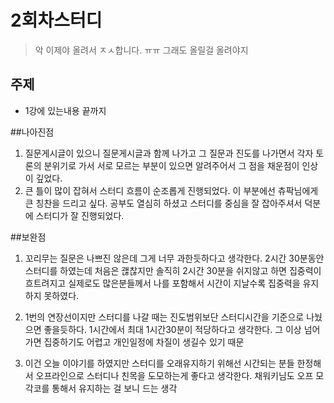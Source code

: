 # 2회차스터디
> 악 이제야 올려서 ㅈㅅ합니다. ㅠㅠ 그래도 올릴걸 올려야지

## 주제
* 1강에 있는내용 끝까지 

##나아진점
1. 질문게시글이 있으니 질문게시글과 함께 나가고 그 질문과 진도를 나가면서 각자 토론의 분위기로 가서
   서로 모르는 부분이 있으면 알려주어서 그 점을 채운점이 인상이 깊었다.
2. 큰 틀이 많이 잡혀서 스터디 흐름이 순조롭게 진행되었다.
   이 부분에선 츄팍님에게 큰 칭찬을 드리고 싶다. 공부도 열심히 하셨고 스터디를 중심을 잘 잡아주셔서 덕분에 스터디가 잘 진행되었다.
   
##보완점
1. 꼬리무는 질문은 나쁘진 않은데 그게 너무 과한듯하다고 생각한다.
   2시간 30분동안 스터디를 하였는데 처음은 괞찮지만 솔직히 2시간 30분을 쉬지않고 하면 집중력이 흐트려지고
   실제로도 많은분들께서 나를 포함해서 시간이 지날수록 집중력을 유지하지 못하였다.
 
2. 1번의 연장선이지만
   스터디를 나갈 때는 진도범위보단 스터디시간을 기준으로 나눴으면 좋을듯하다.
   1시간에서 최대 1시간30분이 적당하다고 생각한다. 그 이상 넘어가면 집중하기도 어렵고 개인일정에 차질이 생길수 있기 때문
   
3. 이건 오늘 이야기를 하였지만
   스터디를 오래유지하기 위해선 시간되는 분들 한정해서 오프라인으로 스터디나 친목을 도모하는게 좋다고 생각한다.
   채워키님도 오프 모각코를 통해서 유지하는 걸 보니 드는 생각

